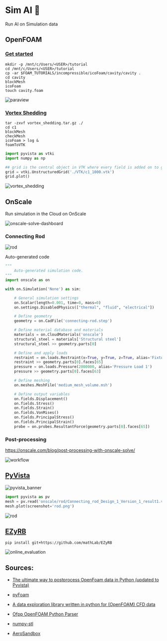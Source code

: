 # Sim AI 🤖

Run AI on Simulation data


## OpenFOAM

### [Get started](https://www.openfoam.com/download/install-windows-10.php)

```
mkdir -p /mnt/c/Users/<USER>/tutorial
cd /mnt/c/Users/<USER>/tutorial
cp -ar $FOAM_TUTORIALS/incompressible/icoFoam/cavity/cavity .
cd cavity
blockMesh
icoFoam
touch cavity.foam
```

![paraview](paraview.png)

### [Vortex Shedding](http://www.wolfdynamics.com/images/begtuts/vortex_shedding.tar.gz)
```
tar -zxvf vortex_shedding.tar.gz ./
cd c1
blockMesh
checkMesh
icoFoam > log &
foamToVTK
```

```python
import pyvista as vtki
import numpy as np

## grid is the central object in VTK where every field is added on to grid
grid = vtki.UnstructuredGrid('./VTK/c1_1000.vtk')
grid.plot()
```
![vortex_shedding](vortex_shedding.png)

## OnScale

Run simulation in the Cloud on OnScale

![onscale-solve-dashboard](onscale-solve-dashboard.png)

### Connecting Rod

![rod](onscale-rod.png)

Auto-generated code

```python
"""
    Auto-generated simulation code.
"""
import onscale as on

with on.Simulation('None') as sim:

    # General simulation settings
    on.Scalar(length=0.001, time=0, mass=0)
    on.settings.DisabledPhysics(["thermal", "fluid", "electrical"])

    # Define geometry
    geometry = on.CadFile('connecting-rod.step')

    # Define material database and materials
    materials = on.CloudMaterials('onscale')
    structural_steel = materials['Structural steel']
    structural_steel >> geometry.parts[0]

    # Define and apply loads
    restraint = on.loads.Restraint(x=True, y=True, z=True, alias='Fixture 1')
    restraint >> geometry.parts[0].faces[65]
    pressure = on.loads.Pressure(2000000, alias='Pressure Load 1')
    pressure >> geometry.parts[0].faces[63]

    # Define meshing
    on.meshes.MeshFile('medium_mesh_volume.msh')

    # Define output variables
    on.fields.Displacement()
    on.fields.Stress()
    on.fields.Strain()
    on.fields.VonMises()
    on.fields.PrincipalStress()
    on.fields.PrincipalStrain()
    probe = on.probes.ResultantForce(geometry.parts[0].faces[65])

```

### Post-processing

https://onscale.com/blog/post-processing-with-onscale-solve/

![workflow](https://onscale.com/wp-content/uploads/2020/11/Pre-post-processing-1536x428.png)

## [PyVista](https://docs.pyvista.org/)

![pyvista_banner](https://docs.pyvista.org/_static/pyvista_banner.png)
```python
import pyvista as pv
mesh = pv.read('onscale/rod/Connecting_rod_Design_1_Version_1_result1.vtu')
mesh.plot(screenshot='rod.png')
```
![rod](rod.png)

## [EZyRB](https://github.com/mathLab/EZyRB)

```
pip install git+https://github.com/mathLab/EZyRB
```
![online_evaluation](https://github.com/slevin48/EZyRB-voila/blob/main/online_evaluation.gif?raw=true)

## Sources:
* [The ultimate way to postprocess OpenFoam data in Python (updated to Pyvista)](http://www.shaowupan.com/posts/2018/09/blog-post-modify-vtk-openfoam/)
* [pyFoam](http://openfoamwiki.net/index.php/Contrib_PyFoam)

* [A data exploration library written in python for (OpenFOAM) CFD data](https://github.com/greole/owls)
* [Ofpp OpenFOAM Python Parser](https://github.com/xu-xianghua/ofpp)
* [numpy-stl](https://github.com/WoLpH/numpy-stl)
* [AeroSandbox](https://peterdsharpe.github.io/AeroSandbox/)